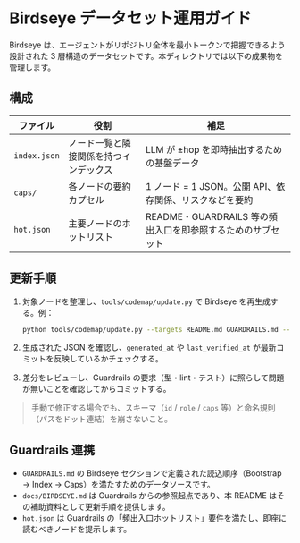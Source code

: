 # Birdseye データセット運用ガイド

Birdseye は、エージェントがリポジトリ全体を最小トークンで把握できるよう設計された 3 層構造のデータセットです。本ディレクトリでは以下の成果物を管理します。

## 構成

| ファイル | 役割 | 補足 |
| --- | --- | --- |
| `index.json` | ノード一覧と隣接関係を持つインデックス | LLM が ±hop を即時抽出するための基盤データ |
| `caps/` | 各ノードの要約カプセル | 1 ノード = 1 JSON。公開 API、依存関係、リスクなどを要約 |
| `hot.json` | 主要ノードのホットリスト | README・GUARDRAILS 等の頻出入口を即参照するためのサブセット |

## 更新手順

1. 対象ノードを整理し、`tools/codemap/update.py` で Birdseye を再生成する。例：

   ```bash
   python tools/codemap/update.py --targets README.md GUARDRAILS.md --emit index caps hot
   ```
   
2. 生成された JSON を確認し、`generated_at` や `last_verified_at` が最新コミットを反映しているかチェックする。
3. 差分をレビューし、Guardrails の要求（型・lint・テスト）に照らして問題が無いことを確認してからコミットする。

> 手動で修正する場合でも、スキーマ（`id` / `role` / `caps` 等）と命名規則（パスをドット連結）を崩さないこと。

## Guardrails 連携

- `GUARDRAILS.md` の Birdseye セクションで定義された読込順序（Bootstrap → Index → Caps）を満たすためのデータソースです。
- `docs/BIRDSEYE.md` は Guardrails からの参照起点であり、本 README はその補助資料として更新手順を提供します。
- `hot.json` は Guardrails の「頻出入口ホットリスト」要件を満たし、即座に読むべきノードを提示します。
